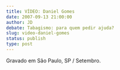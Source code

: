 ```yaml
---
title: VÍDEO: Daniel Gomes
date: 2007-09-13 21:00:00
author: JD
debate: Tabagismo: para quem pedir ajuda?
slug: video-daniel-gomes
status: publish 
type: post
---
```



Gravado em São Paulo, SP / Setembro.


